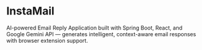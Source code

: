 # InstaMail
AI-powered Email Reply Application built with Spring Boot, React, and Google Gemini API — generates intelligent, context-aware email responses with browser extension support.

